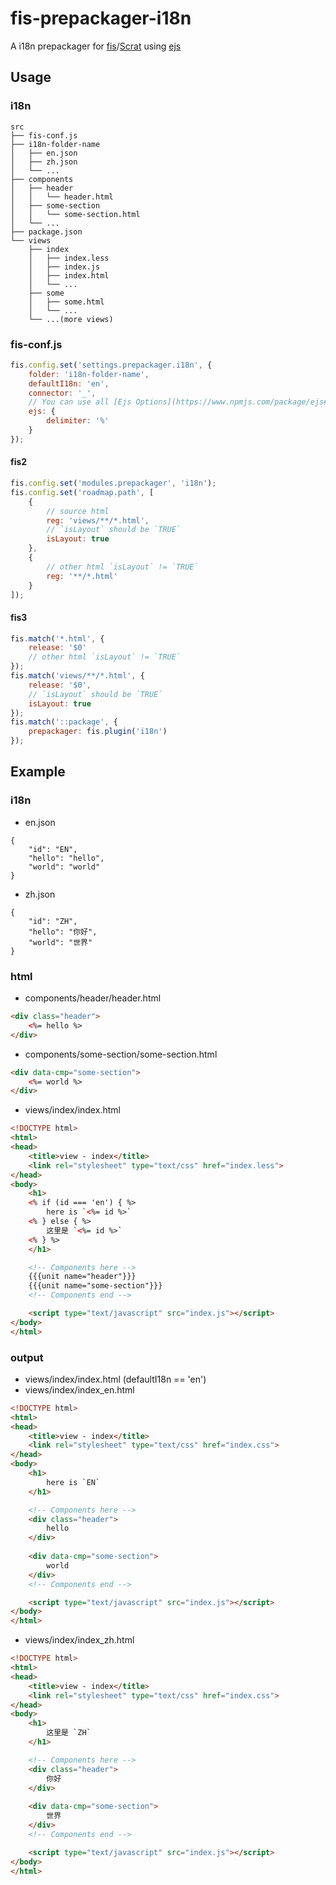 # fis-prepackager-i18n

A i18n prepackager for [fis](http://fex-team.github.io/fis-site/)/[Scrat](http://scrat.io) using [ejs](https://www.npmjs.com/package/ejs)


## Usage

### i18n

```
src
├── fis-conf.js
├── i18n-folder-name
│   ├── en.json
│   ├── zh.json
│   └── ...
├── components
│   ├── header
│   │   └── header.html
│   ├── some-section
│   │   └── some-section.html
│   └── ...
├── package.json
└── views
    ├── index
    │   ├── index.less
    │   ├── index.js
    │   ├── index.html
    │   └── ...
    ├── some
    │   ├── some.html
    │   └── ...
    └── ...(more views)
```

### fis-conf.js

```javascript
fis.config.set('settings.prepackager.i18n', {
    folder: 'i18n-folder-name',
    defaultI18n: 'en',
    connector: '_',
    // You can use all [Ejs Options](https://www.npmjs.com/package/ejs#options) here.
    ejs: {
        delimiter: '%'
    }
});
```

#### fis2

```javascript
fis.config.set('modules.prepackager', 'i18n');
fis.config.set('roadmap.path', [
    {
        // source html
        reg: 'views/**/*.html',
        // `isLayout` should be `TRUE`
        isLayout: true
    },
    {
        // other html `isLayout` != `TRUE`
        reg: '**/*.html'
    }
]);
```

#### fis3

```javascript
fis.match('*.html', {
    release: '$0'
    // other html `isLayout` != `TRUE`
});
fis.match('views/**/*.html', {
    release: '$0',
    // `isLayout` should be `TRUE`
    isLayout: true
});
fis.match('::package', {
    prepackager: fis.plugin('i18n')
});
```

## Example

### i18n

- en.json

```
{
    "id": "EN",
    "hello": "hello",
    "world": "world"
}
```

- zh.json

```
{
    "id": "ZH",
    "hello": "你好",
    "world": "世界"
}
```

### html

- components/header/header.html

```html
<div class="header">
    <%= hello %>
</div>
```

- components/some-section/some-section.html

```html
<div data-cmp="some-section">
    <%= world %>
</div>
```

- views/index/index.html

```html
<!DOCTYPE html>
<html>
<head>
    <title>view - index</title>
    <link rel="stylesheet" type="text/css" href="index.less">
</head>
<body>
    <h1>
    <% if (id === 'en') { %>
        here is `<%= id %>`
    <% } else { %>
        这里是 `<%= id %>`
    <% } %>
    </h1>

    <!-- Components here -->
    {{{unit name="header"}}}
    {{{unit name="some-section"}}}
    <!-- Components end -->

    <script type="text/javascript" src="index.js"></script>
</body>
</html>
```

### output

- views/index/index.html (defaultI18n == 'en')
- views/index/index_en.html

```html
<!DOCTYPE html>
<html>
<head>
    <title>view - index</title>
    <link rel="stylesheet" type="text/css" href="index.css">
</head>
<body>
    <h1>
        here is `EN`
    </h1>

    <!-- Components here -->
    <div class="header">
        hello
    </div>
    
    <div data-cmp="some-section">
        world
    </div>
    <!-- Components end -->

    <script type="text/javascript" src="index.js"></script>
</body>
</html>
```

- views/index/index_zh.html

```html
<!DOCTYPE html>
<html>
<head>
    <title>view - index</title>
    <link rel="stylesheet" type="text/css" href="index.css">
</head>
<body>
    <h1>
        这里是 `ZH`
    </h1>

    <!-- Components here -->
    <div class="header">
        你好
    </div>
    
    <div data-cmp="some-section">
        世界
    </div>
    <!-- Components end -->

    <script type="text/javascript" src="index.js"></script>
</body>
</html>
```